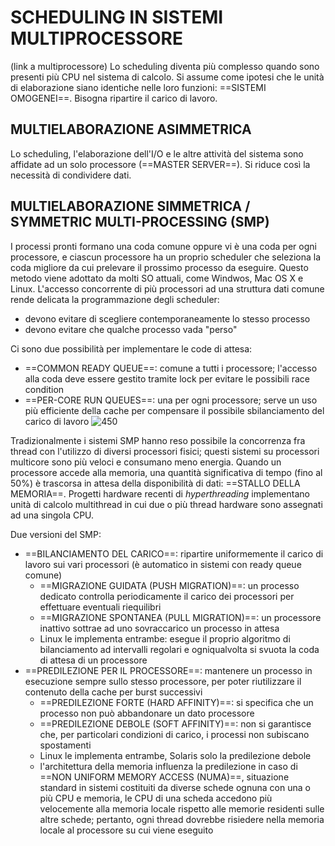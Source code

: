# SCHEDULING IN SISTEMI MULTIPROCESSORE
(link a multiprocessore)
Lo scheduling diventa più complesso quando sono presenti più CPU nel sistema di calcolo. Si assume come ipotesi che le unità di elaborazione siano identiche nelle loro funzioni: ==SISTEMI OMOGENEI==.
Bisogna ripartire il carico di lavoro.

## MULTIELABORAZIONE ASIMMETRICA
Lo scheduling, l'elaborazione dell'I/O e le altre attività del sistema sono affidate ad un solo processore (==MASTER SERVER==). Si riduce così la necessità di condividere dati.

## MULTIELABORAZIONE SIMMETRICA / SYMMETRIC  MULTI-PROCESSING (SMP)
I processi pronti formano una coda comune oppure vi è una coda per ogni processore, e ciascun processore ha un proprio scheduler che seleziona la coda migliore da cui prelevare il prossimo processo da eseguire. Questo metodo viene adottato da molti SO attuali, come Windwos, Mac OS X e Linux.
L'accesso concorrente di più processori ad una struttura dati comune rende delicata la programmazione degli scheduler:
- devono evitare di scegliere contemporaneamente lo stesso processo
- devono evitare che qualche processo vada "perso"

Ci sono due possibilità per implementare le code di attesa:
- ==COMMON READY QUEUE==: comune a tutti i processore; l'accesso alla coda deve essere gestito tramite lock per evitare le possibili race condition
- ==PER-CORE RUN QUEUES==: una per ogni processore; serve un uso più efficiente della cache per compensare il possibile sbilanciamento del carico di lavoro
![450](smp_code.png)

Tradizionalmente i sistemi SMP hanno reso possibile la concorrenza fra thread con l'utilizzo di diversi processori fisici; questi sistemi su processori multicore sono più veloci e consumano meno energia.
Quando un processore accede alla memoria, una quantità significativa di tempo (fino al 50%) è trascorsa in attesa della disponibilità di dati: ==STALLO DELLA MEMORIA==. Progetti hardware recenti di _hyperthreading_ implementano unità di calcolo multithread in cui due o più thread hardware sono assegnati ad una singola CPU.

Due versioni del SMP:
- ==BILANCIAMENTO DEL CARICO==: ripartire uniformemente il carico di lavoro sui vari processori (è automatico in sistemi con ready queue comune)
	- ==MIGRAZIONE GUIDATA (PUSH MIGRATION)==: un processo dedicato controlla periodicamente il carico dei processori per effettuare eventuali riequilibri
	- ==MIGRAZIONE SPONTANEA (PULL MIGRATION)==: un processore inattivo sottrae ad uno sovraccarico un processo in attesa
	- Linux le implementa entrambe: esegue il proprio algoritmo di bilanciamento ad intervalli regolari e ogniqualvolta si svuota la coda di attesa di un processore
- ==PREDILEZIONE PER IL PROCESSORE==: mantenere un processo in esecuzione sempre sullo stesso processore, per poter riutilizzare il contenuto della cache per burst successivi
	- ==PREDILEZIONE FORTE (HARD AFFINITY)==: si specifica che un processo non può abbandonare un dato processore
	- ==PREDILEZIONE DEBOLE (SOFT AFFINITY)==: non si garantisce che, per particolari condizioni di carico, i processi non subiscano spostamenti
	- Linux le implementa entrambe, Solaris solo la predilezione debole
	- l'architettura della memoria influenza la predilezione
		in caso di ==NON UNIFORM MEMORY ACCESS (NUMA)==, situazione standard in sistemi costituiti da diverse schede ognuna con una o più CPU e memoria, le CPU di una scheda accedono più velocemente alla memoria locale rispetto alle memorie residenti sulle altre schede; pertanto, ogni thread dovrebbe risiedere nella memoria locale al processore su cui viene eseguito